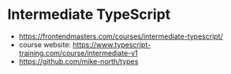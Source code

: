 # Intermediate TypeScript

* <https://frontendmasters.com/courses/intermediate-typescript/>
* course website: <https://www.typescript-training.com/course/intermediate-v1>
* <https://github.com/mike-north/types>

